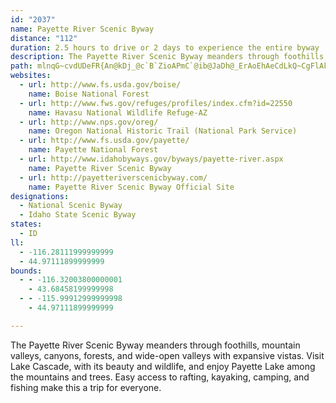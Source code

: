 ```yaml
---
id: "2037"
name: Payette River Scenic Byway
distance: "112"
duration: 2.5 hours to drive or 2 days to experience the entire byway
description: The Payette River Scenic Byway meanders through foothills, mountain valleys, canyons, forests, and wide-open valleys with expansive vistas. Visit Lake Cascade, with its beauty and wildlife, and enjoy Payette Lake among the mountains and trees. Easy access to rafting, kayaking, camping, and fishing make this a trip for everyone.
path: mlnqG~cvdUDeFR{An@kDj_@c`B`ZioAPmC`@ib@JaDh@_ErAoEhAeCdLkQ~CgFlAkCxAgFb@{BZ_DTaFNi|@OmHq@mFuEoWuAgJw@iDuAsCyBmDc@kAOqAKiBDgE]qAa@m@wAmD_@eC?iExAkFNyB?_AEaAy@kESmBQ_GYuBcAsFe@mAi@y@mAmAoA_AyEsCgB_B_HwHyBeCqAqBWo@o@}A[kBAw@F{@Hg@r@sBHsA]qAs@eA[gAQ_F?uEp@oM?wBe@oC}@gCUiCg@mCEi@Bq@^m@^Y|A]XSd@m@lAsDhA_CX]~@a@~@w@\u@J_ACm@_@wB?uAHq@Z_AzCiFd@i@RShAMbF^~@E^SX_@Xm@n@eC^w@|@_AnOwH`Bk@pB_@|HgA~qAaQta@aG|Gm@lImAzCi@hBg@~@m@j@m@x@uAf@}@j@qCNgDBaGNcC|AiMRgDf@{Qh@aFh@uCrDoM`L{_@vBaG~AoClEgF~m@eq@~DuFbAsB~AaEbAyCn@qC~BiPtJsx@fDi`@nAkTBkDSiGUaSCeFKoAs@mCeA_M|JiBxOQtCDvAPjKfC`CE`BSvJkBp~@wZjZoJbE_A|H}@`e@GziCVfUEdEc@`TcFjxAq^tGqCne@m[nDeBvBq@xDm@lAGdSErmDPbDc@dC_ApHiDvAi@vDg@dBEnjAfE`D^lGdBbBVrSFtaA?ppARvsAG|A]r@[h@k@vKmM|iAcrAlKiKpFyE|GgFxJqGbFuCdKaFjGeCpNsE`KaCpGkA~JoAtGk@dOi@~KApL`@xzCzNtDPjODlKe@hE_@pMoB`GuA|g@eNhIiB`IoA`Ek@tKgA|Nw@~GGxu@@hpDb@hEm@lE_C|AcBzBsD~G}UbBoDn@mAnAkA~CqB`Ac@bLoB`UcDzJkAhCSbCLh@XnBdAfBzAhAvAn@f@nAp@rALrAGxByAr@q@n@kAlEeOtAkCrAoAdp@u_@xCgAbCm@hCCxKbBrE@|SmCrbAuKfXgDdIy@hB?pEh@hBn@hCfBr@x@jAdBxRra@|@tA~ChDpBxA|Y~LpGxCxB|Aha@p\fKzIhClBlBr@zAXpA?pAOr@Q\OdAu@dn@yk@tRwTnZac@xj@{y@hBmDlTe^~PiZdIwMvMcUfDyEfEkExDiCbCqAbFsB`Dy@hC_@nCSlw@YtPSzuAf@jP@vPIzj@Zhi@ArgARv}@l@~f@AjCFbGj@fGfAdF~AhJhErs@jg@`MfHtKtE`KbD|@ZpGvAjYhHpIfBfRvEnGhA~HhBt^bJpmCvz@t\`KjFpBdCnBbBlBhA~AfBjDd@lAbAdEdCbMLpCItBmAnGGhB@n@~@bETxAAbCi@jE?hB|@jJJrCBrGJr@d@lA|@jBrAtFXfB?zDYdDBdBW~AKtDnCnIbBpCtAlB|@p@~@R^A|@U~AaAd@E`AJnA`@lFfFbAp@xC?tA[n@@`ADlCl@`ClAjC~EVZ|@h@fGQx@F|Cj@lB~AxAr@|GXbAX^\hCtDx@~AbBxGTfDS`IFj@Pj@TZpCrBrA~Cd@l@|@v@hFfBr@t@j@jAf@vBPd@|AzB^r@Lf@`AdKL`F~@tEh@rANvAE`BgA`Fq@vEOhDDdENlBTdBh@rBn@lBvAlCtAfBdA~@zEpCbHhD|@X~Bb@jJWlDVbDt@zG|CbFfAxAPfDFtCQfDg@rA_ArAkB^cA~AmG`AgCf@_AhBwB`GaE~BmAvWyK~JoCxBWrB?lKpAhD?fFq@zDsA~WcMfB_@lHo@fCa@nCs@pEgB~BqAt@s@v@mAxCsGxAwAjY}MnBgAb@c@xAaCp@mCfAsId@{@x@y@vAQhAFtAVnBdApAfArBrCdA`CNp@Hr@EpAO~@c@hA_C|DmA~Co@nCc@lCS~BAxDHlBTxAnBxGrCtFp@x@t@r@bAp@`A`@pEvAdAl@jFhEdBbAzF`B|BlAjB|ClB`FtAzBbPdKhA`Ad@dANj@FxBWrBe@fBS~ACx@@nANlAXdAd@lA|BnCd@R~Af@fCPh@Rh@^n@j@hAbCr@~@~@|@pBz@z@RrAbAz@rApCnFt@~BXdCCrAKrA}@zDUfBDjBRdA^dA|@hAt@\bBA~V_AvA@jCXzDlAbCh@bFh@~CHpEDj[q@pMRnBJzA`@t@p@bEhGlAhAzBtA`A\xBj@~f@hFrAFrBEfBUrHqB|D{@hBSvBIhFb@|EfBnRrLxALzFeArA^`P|J`H|CvD~BrAhAdBdAh@JxAD|ASfCyA~AsAxAw@tBYvBLbAb@xA~@xG|FfDbC|@b@t@P|CDhGaAfB?~OxAhAd@~E`EfAl@nAj@bAL|@EjB_@x@[lBsAlFeFbAe@z@KfBVt@l@b@~@p@lC`A`Fx@xBdAfBtBjCbC~AdDfAvCb@tTlCxF`@lA?|AQxDiA|CyBpG_GbAq@nBi@xBYjr@i@pBYzAmAfBsCtAoCt@w@vGeCl@Yd@g@`AmBtAyEZk@fAoAbBq@x@EdAJvAr@tDrCvAp@^F`A?bBShBe@zAEnB`AbC|CtAr@t\lJ~B^fBH~AAvAShA]bDaBzB_AxAS~Jg@xAe@x@e@lAsAd@_AdCmI`A{BhAeAhAe@rA?j@JvExAfEZbCSlHsBxCk@vCKrEh@lC`AxEzCx@\|@Px@?tAShAk@h@c@x@{AlAkErBkJtA_DbBwBtLgKdBuBxNc[hBgClFyFlCuHdAaBpFaEr@Ut@IdD?dCKjCy@jCc@n@BhB`@lDbBpIr@tAt@R\Nl@h@tL?`DN|@n@n@XRhANrFYvC`@bCrBbF~Fx@l@xAj@fHx@fAd@t@t@jApCbFzJvAlDd@xBLtBBvBOxBShHPjB\dAb@l@XPzC`@bA^hDlDfCfB|BrA|DpCnAjAtAzBlAhDb@hCr@lHZxAd@hApCxEbB~AhCzAbCb@rBLxCLlDA~@WvBaAdCwAlDy@rCaApHgF~BeAfCYdB@`AP|Fd@xBd@lFfEfEtBlD^jDP`DjA|CxA~MzHdFfGvAvAvGjFvE~ChB|AhB`CzIzNrBfC~BxBnAz@zFjBdB\fCCjNsEfE{B|EwBbAStAG|D@bDd@hA\nRbItPxH|Af@zFp@nE@hLyAxCOr@DfIhAjBv@tDrC~BzB|@xAdBvD~ApF|AfJlBlJhD`NtB`HnItT|ArDnAhBbBpAj@R`Dl@`Jt@x@LdA^fKzKzArBTl@d@pBxAnIr@lCnArCvFhIjI`KhAxBfGbSxAxFXzB~@lT~AdYx@fFr@rCnBdGhAzBxAxA|A|@n@RrBR|Ge@rALnAb@vBtBzAjA`GrCr@j@lDbDnRnS|BpBx@`@bCx@`CXx@?fDY`VgErBGdBRr@RhAf@hAhAn@z@|EzJfCdEpLjQ~@bAvBfAxAXjADf@?~AW|BgAxRwN~DqD`FuDxAw@lBm@xBg@nBQbXe@nJ_@lIAfBh@ZVrArBlF|SXp@n@~@`Ar@zBXfC?~APjItDxA`@bDb@~B?bD]|Bs@tC{AdGaEnB_AdCk@|@G`C@~AVxAt@|E`FlBpCbAjAfDfC|At@`Cp@tAVbCFhCM`B]bBg@xE_CzGsDdCkBvBaC~NqVbCuChA}@rBkAxBo@rB_@~CKlDXlBh@t@Z|Ar@p@b@nA|@bAl@~@r@`CbBp@f@tBtAjClBXNzAfAtf@z\hE~BfCz@pGrA|KfBtFlAdd@~H`GlArVxL|CrAlCl@pJ~AdAVdAf@|A~@|@~@bJ|MtElFhDdD|BbBtAd@bCX|AA|Cs@zQ{IbDkBbBaBlEgKxAaCvWmVnB{BjEyFnAeAnAg@|BQbBRl@Vz@Zl@b@j@h@h@p@p@~@fAhBn@tAh@pAb@bBh@bDDhBY~OHlBn@pF|@zFX`CZ`B^fA^z@d@x@h@h@j@f@\Xh@P^Hd@Td@JXDvF~@xBd@lA^r@^d@Z`At@nAlApEtGz@n@nAn@r@TrBPnJe@jA@lBb@bC~Ah@r@x@~A~@fAx@zAhBrClBnBhC`BbDjA`HZvBVtEfAx@f@vFlGhCxDb@rAh@rCvA`Mz@lEtApClCzBtA`@nBBjD_@|Be@rBMt@@|B^|CpAxA`AbAdArFtLdBfFv@~AnE`IhLzQhEtH|@zBtB~GpF|NbBpCnAfAtAr@lA\fCFbKaB`C?lCd@zAr@lA`AbDzE|BjG|ElLbB|BxFxE`BfC`CpE`D`EbCrBlDpBdC~@vBh@lGbA|BfArBpB~CbFrAfBfGvExAdBb@t@~@~BlFjSrA|DbBlC`A`AlAx@lCx@~@LbBHlBYxAi@tOuHlCgAbSqEhCOlDF~Bd@pHlBdANl@HfAFpA?p@A~@Ib@GlB]lCo@tFwAxFwAfAU`AMnCMV?tEDhADj@CdEGdEGtFEvLM`C@X@Z?nD@x@BB?dCRrCRrCZbQfBvFj@tFf@nFn@bSlBrN~ArBHbDS`V}CjCG|AXxAl@lBnAt@t@~AzChAlDR|AXlEBhJPpBx@fEb@pAj@fA`ExGvFrSbAbDnArBbGlH|@nAlApCjAnEdMp_@r@xAzCrE~h@tr@xDtDzZpVtDnBlBn@~Ab@fBNnXA~ELjAJlDdAfDtC~AlBtAdCfd@~eAtB~CpAlArBzAnCn@rDLvXsCxE]vEOdIEl\Lnl@j@~mAN|ANvAX|EzB
websites:
  - url: http://www.fs.usda.gov/boise/
    name: Boise National Forest
  - url: http://www.fws.gov/refuges/profiles/index.cfm?id=22550
    name: Havasu National Wildlife Refuge-AZ
  - url: http://www.nps.gov/oreg/
    name: Oregon National Historic Trail (National Park Service)
  - url: http://www.fs.usda.gov/payette/
    name: Payette National Forest
  - url: http://www.idahobyways.gov/byways/payette-river.aspx
    name: Payette River Scenic Byway
  - url: http://payetteriverscenicbyway.com/
    name: Payette River Scenic Byway Official Site
designations:
  - National Scenic Byway
  - Idaho State Scenic Byway
states:
  - ID
ll:
  - -116.28111999999999
  - 44.97111899999999
bounds:
  - - -116.32003800000001
    - 43.68458199999998
  - - -115.99912999999998
    - 44.97111899999999

---
```


The Payette River Scenic Byway meanders through foothills, mountain valleys, canyons, forests, and wide-open valleys with expansive vistas. Visit Lake Cascade, with its beauty and wildlife, and enjoy Payette Lake among the mountains and trees. Easy access to rafting, kayaking, camping, and fishing make this a trip for everyone.
